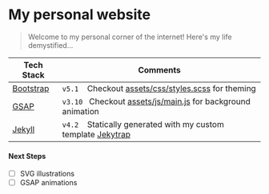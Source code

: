 # My personal website

> Welcome to my personal corner of the internet!
> Here's my life demystified...

| Tech Stack                             | Comments |
| -------------------------------------- | -------- |
| [Bootstrap](https://getbootstrap.com/) | `v5.1` &nbsp;&nbsp; Checkout [assets/css/styles.scss](assets/css/styles.scss) for theming |
| [GSAP](https://greensock.com/)         | `v3.10` &nbsp; Checkout [assets/js/main.js](assets/js/main.js) for background animation |
| [Jekyll](https://jekyllrb.com/)        | `v4.2` &nbsp;&nbsp; Statically generated with my custom template [Jekytrap](https://github.com/jingtianfeng/jekytrap) |

#### Next Steps

- [ ] SVG illustrations
- [ ] GSAP animations
